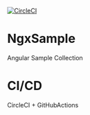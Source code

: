 [![CircleCI](https://circleci.com/gh/swfz/ngx-sample/tree/master.svg?style=svg)](https://circleci.com/gh/swfz/ngx-sample/tree/master)

# NgxSample

Angular Sample Collection

# CI/CD

CircleCI + GitHubActions


